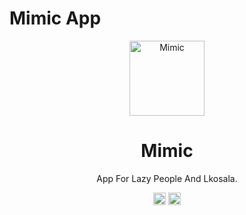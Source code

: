 # Mimic App
<p align="center"><a href="#"><img src="https://mimicapp.web.app/assets/icon.png" alt="Mimic" height="120"/></a></p>
<h1 align="center">Mimic</h1>
<p align="center">App For Lazy People And Lkosala.</p>

<p align="center">
	<a href="https://github.com/nastyox/Rando.js#nastyox"><img src="http://randojs.com/images/2.3kb-shield.png" height="20"/></a>
    <a href="https://twitter.com/intent/tweet?text=Ditch%20all%20that%20convoluted%20%22Math.random()%22%20code.%20Rando.js%20makes%20picking%20a%20number%201-100%20as%20simple%20as%20%22rando(1,%20100)%22,%20and%20it%20can%20do%20way%20more%20just%20as%20easily-%20at%20a%20cryptographically%20strong%20level.&url=https://github.com/nastyox/Rando.js&hashtags=javascript,opensource,js,webdev,developers"><img src="http://randojs.com/images/tweetShield.svg" alt="Tweet" height="20"/></a>
</p><br/><br/>
